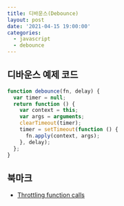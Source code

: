 ```yaml
---
title: 디바운스(Debounce)
layout: post
date: '2021-04-15 19:00:00'
categories:
  - javascript
  - debounce
---
```


## 디바운스 예제 코드

```jsx
function debounce(fn, delay) {
  var timer = null;
  return function () {
    var context = this;
    var args = arguments;
    clearTimeout(timer);
    timer = setTimeout(function () {
      fn.apply(context, args);
    }, delay);
  };
}
```

## 북마크

- [Throttling function calls](https://remysharp.com/2010/07/21/throttling-function-calls)
